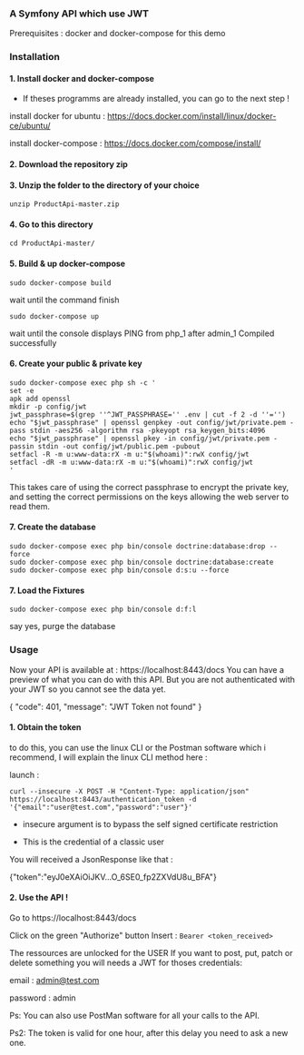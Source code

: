 ###   A Symfony API which use JWT

Prerequisites : docker and docker-compose for this demo

### Installation
#### 1. Install docker and docker-compose
- If theses programms are already installed, you can go to the next step !

install docker for ubuntu : https://docs.docker.com/install/linux/docker-ce/ubuntu/

install docker-compose : https://docs.docker.com/compose/install/

#### 2. Download the repository zip

#### 3. Unzip the folder to the directory of your choice

`unzip ProductApi-master.zip`
#### 4. Go to this directory
`cd ProductApi-master/`
#### 5. Build & up docker-compose
`sudo docker-compose build`

wait until the command finish

`sudo docker-compose up`

wait until the console displays PING from php_1 after admin_1 Compiled successfully

#### 6. Create your public & private key

    sudo docker-compose exec php sh -c '
    set -e
    apk add openssl
    mkdir -p config/jwt
    jwt_passphrase=$(grep ''^JWT_PASSPHRASE='' .env | cut -f 2 -d ''='')
    echo "$jwt_passphrase" | openssl genpkey -out config/jwt/private.pem -pass stdin -aes256 -algorithm rsa -pkeyopt rsa_keygen_bits:4096
    echo "$jwt_passphrase" | openssl pkey -in config/jwt/private.pem -passin stdin -out config/jwt/public.pem -pubout
    setfacl -R -m u:www-data:rX -m u:"$(whoami)":rwX config/jwt
    setfacl -dR -m u:www-data:rX -m u:"$(whoami)":rwX config/jwt
	'
This takes care of using the correct passphrase to encrypt the private key, and setting the correct permissions on the keys allowing the web server to read them.
    

#### 7. Create the database

    sudo docker-compose exec php bin/console doctrine:database:drop --force
	sudo docker-compose exec php bin/console doctrine:database:create
	sudo docker-compose exec php bin/console d:s:u --force

#### 7. Load the Fixtures

	sudo docker-compose exec php bin/console d:f:l

say yes, purge the database

### Usage

Now your API is available at : https://localhost:8443/docs
You can have a preview of what you can do with this API.
But you are not authenticated with your JWT so you cannot see the data yet.

{
  "code": 401,
  "message": "JWT Token not found"
}

#### 1. Obtain the token

to do this, you can use the linux CLI or the Postman software which i recommend,
I will explain the linux CLI method here :

launch  :

	curl --insecure -X POST -H "Content-Type: application/json" https://localhost:8443/authentication_token -d '{"email":"user@test.com","password":"user"}'
	
-  insecure argument is to bypass the self signed certificate restriction

- This is the credential of a classic user

You will received a JsonResponse like that :

{"token":"eyJ0eXAiOiJKV...O_6SE0_fp2ZXVdU8u_BFA"}



#### 2. Use the API !

Go to https://localhost:8443/docs

Click on the green "Authorize" button
Insert :
`Bearer <token_received>`

The ressources are unlocked for the USER
If you want to post, put, patch or delete something you will needs a JWT for thoses credentials:

email : admin@test.com

password : admin

Ps: You can also use PostMan software for all your calls to the API.

Ps2: The token is valid for one hour, after this delay you need to ask a new one.
